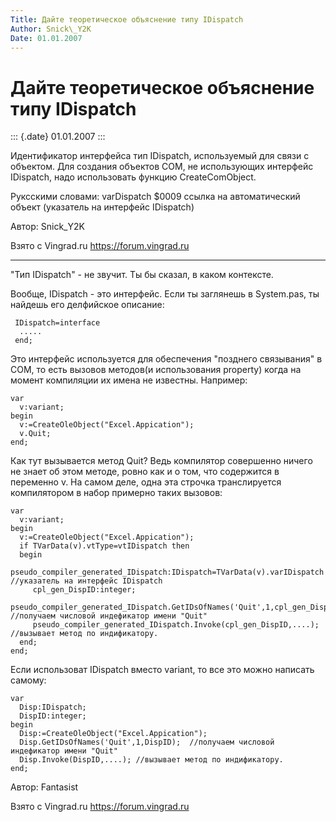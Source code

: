 ```yaml
---
Title: Дайте теоретическое объяснение типу IDispatch
Author: Snick\_Y2K
Date: 01.01.2007
---
```



Дайте теоретическое объяснение типу IDispatch
=============================================

::: {.date}
01.01.2007
:::

Идентификатор интерфейса тип IDispatch, используемый для связи с
объектом. Для создания объектов COM, не использующих интерфейс
IDispatch, надо использовать функцию CreateComObject.

Руксскими словами: varDispatch        \$0009        ссылка на
автоматический объект (указатель на интерфейс IDispatch)

Автор: Snick\_Y2K

Взято с Vingrad.ru <https://forum.vingrad.ru>

------------------------------------------------------------------------

\"Тип IDispatch\" - не звучит. Ты бы сказал, в каком контексте.

Вообще, IDispatch - это интерфейс. Если ты заглянешь в System.pas, ты
найдешь его делфийское описание:

     IDispatch=interface
      .....
     end;

Это интерфейс используется для обеспечения \"позднего связывания\" в
COM, то есть вызовов методов(и использования property) когда на момент
компиляции их имена не известны. Например:

    var
      v:variant;
    begin
      v:=CreateOleObject("Excel.Appication");
      v.Quit;
    end;

Как тут вызывается метод Quit? Ведь компилятор совершенно ничего не
знает об этом методе, ровно как и о том, что содержится в переменно v.
На самом деле, одна эта строчка транслируется компилятором в набор
примерно таких вызовов:

    var
      v:variant;
    begin
      v:=CreateOleObject("Excel.Appication");
      if TVarData(v).vtType=vtIDispatch then
      begin
         pseudo_compiler_generated_IDispatch:IDispatch=TVarData(v).varIDispatch //указатель на интерфейс IDispatch
         cpl_gen_DispID:integer;
         pseudo_compiler_generated_IDispatch.GetIDsOfNames('Quit',1,cpl_gen_DispID);  //получаем числовой индефикатор имени "Quit"
         pseudo_compiler_generated_IDispatch.Invoke(cpl_gen_DispID,....); //вызывает метод по индификатору.
      end;
    end;

Если использоват IDispatch вместо variant, то все это можно написать
самому:

    var
      Disp:IDispatch;
      DispID:integer;
    begin
      Disp:=CreateOleObject("Excel.Appication");
      Disp.GetIDsOfNames('Quit',1,DispID);  //получаем числовой индефикатор имени "Quit"
      Disp.Invoke(DispID,....); //вызывает метод по индификатору.
    end;

Автор: Fantasist

Взято с Vingrad.ru <https://forum.vingrad.ru>
